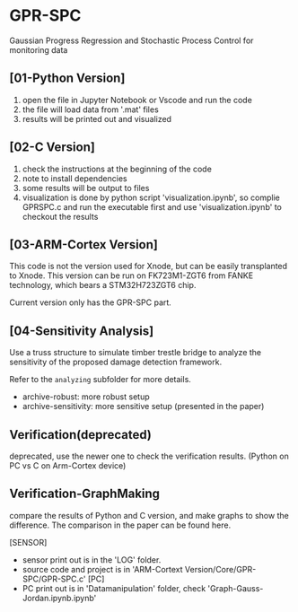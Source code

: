 # GPR-SPC
Gaussian Progress Regression and Stochastic Process Control for monitoring data 

## [01-Python Version]

1. open the file in Jupyter Notebook or Vscode and run the code
2. the file will load data from '.mat' files
3. results will be printed out and visualized

## [02-C Version]

1. check the instructions at the beginning of the code
2. note to install dependencies
3. some results will be output to files
4. visualization is done by python script 'visualization.ipynb', so complie GPRSPC.c and run the executable first and use 'visualization.ipynb' to checkout the results

## [03-ARM-Cortex Version]

This code is not the version used for Xnode, but can be easily transplanted to Xnode. This version can be run on FK723M1-ZGT6 from FANKE technology, which bears a STM32H723ZGT6 chip.

Current version only has the GPR-SPC part.

## [04-Sensitivity Analysis]

Use a truss structure to simulate timber trestle bridge to analyze the sensitivity of the proposed damage detection framework.

Refer to the `analyzing` subfolder for more details.

- archive-robust: more robust setup
- archive-sensitivity: more sensitive setup (presented in the paper)

## Verification(deprecated)

deprecated, use the newer one to check the verification results. (Python on PC vs C on Arm-Cortex device)

## Verification-GraphMaking

compare the results of Python and C version, and make graphs to show the difference. The comparison in the paper can be found here.

[SENSOR]
- sensor print out is in the 'LOG' folder.
- source code and project is in 'ARM-Cortext Version/Core/GPR-SPC/GPR-SPC.c'
[PC]
- PC print out is in 'Datamanipulation' folder, check 'Graph-Gauss-Jordan.ipynb.ipynb'
